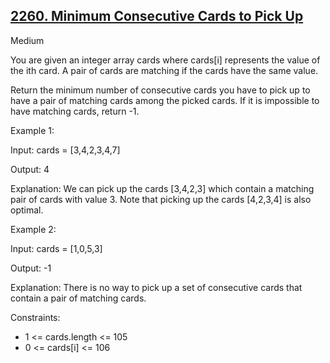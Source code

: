 ## [2260. Minimum Consecutive Cards to Pick Up](https://leetcode.com/problems/minimum-consecutive-cards-to-pick-up/)

Medium

You are given an integer array cards where cards[i] represents the value of the ith card. A pair of cards are matching if the cards have the same value.

Return the minimum number of consecutive cards you have to pick up to have a pair of matching cards among the picked cards. If it is impossible to have matching cards, return -1. 

Example 1:

Input: cards = [3,4,2,3,4,7]

Output: 4

Explanation: We can pick up the cards [3,4,2,3] which contain a matching pair of cards with value 3. Note that picking up the cards [4,2,3,4] is also optimal.

Example 2:

Input: cards = [1,0,5,3]

Output: -1

Explanation: There is no way to pick up a set of consecutive cards that contain a pair of matching cards.


Constraints:

- 1 <= cards.length <= 105
- 0 <= cards[i] <= 106